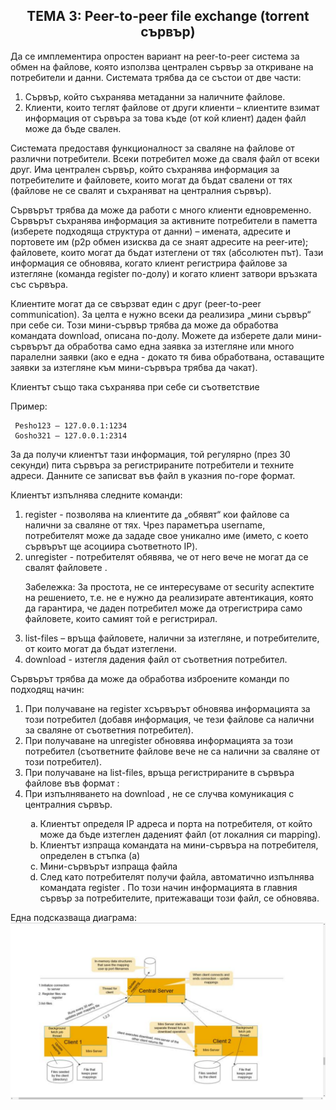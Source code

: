 
<h2 align="center">ТЕМА 3: Peer-to-peer file exchange (torrent сървър)</h2>

Да се имплементира опростен вариант на peer-to-peer система за обмен на файлове, която използва централен сървър за откриване на потребители и данни. Системата трябва да се състои от две части:

<ol>
 <li>Сървър, който съхранява метаданни за наличните файлове.</li>
 <li>Клиенти, които теглят файлове от други клиенти – клиентите взимат информация от сървъра за това къде (от кой клиент) даден файл може да бъде свален.</li> 
</ol>

Системата предоставя функционалност за сваляне на файлове от различни потребители. Всеки потребител може да сваля файл от всеки друг. Има централен сървър, който съхранява информация за потребителите и файловете, които могат да бъдат свалени от тях (файлове не се свалят и съхраняват на централния сървър). 

Сървърът трябва да може да работи с много клиенти едновременно. Сървърът съхранява информация за активните потребители в паметта (изберете подходяща структура от данни) – имената, адресите и портовете им (p2p обмен изисква да се знаят адресите на peer-ите); файловете, които могат да бъдат изтеглени от тях (абсолютен път). Тази информация се обновява, когато клиент регистрира файлове за изтегляне (команда register по-долу) и когато клиент затвори връзката със сървъра. 

Клиентите могат да се свързват един с друг (peer-to-peer communication). За целта е нужно всеки да реализира „мини сървър“ при себе си. Този мини-сървър трябва да може да обработва командата download, описана по-долу. Можете да изберете дали мини- сървърът да обработва само една заявка за изтегляне или много паралелни заявки (ако е една - докато тя бива обработвана, оставащите заявки за изтегляне към мини-сървъра трябва да чакат). 

Клиентът също така съхранява при себе си съответствие <username-user IP:port>

Пример: 

     Pesho123 – 127.0.0.1:1234 
     Gosho321 – 127.0.0.1:2314 

За да получи клиентът тази информация, той регулярно (през 30 секунди) пита сървъра за регистрираните потребители и техните адреси. Данните се записват във файл в указния по-горе формат. 

Клиентът изпълнява следните команди: 

<ol>
 <li>register <user> <file1, file2, file3, …, fileN> - позволява на клиентите да „обявят“ кои файлове са налични за сваляне от тях. Чрез параметъра username, потребителят може да зададе свое уникално име (името, с което сървърът ще асоциира съответното IP).</li>

 <li>unregister <user> <file1, file2, file3, ... , fileN> - потребителят обявява, че от него вече не могат да се свалят файловете <file1, file2, file3, …, fileN>.</li> 

<p>Забележка: За простота, не се интересуваме от security аспектите на решението, т.е. не е нужно да реализирате автентикация, която да гарантира, че даден потребител може да отрегистрира само файловете, които самият той е регистрирал.</p>

 <li>list-files – връща файловете, налични за изтегляне, и потребителите, от които могат да бъдат изтеглени.</li> 
 <li>download <user> <path to file on user> - изтегля дадения файл от съответния потребител.</li>
</ol>
 
Сървърът трябва да може да обработва изброените команди по подходящ начин: 

<ol>
 <li>При получаване на register <user1> <file1, file2, file3, …, fileN>xсървърът обновява информацията за този потребител (добавя информация, че тези файлове са налични за сваляне от съответния потребител).</li>
  
 <li>При получаване на unregister <user> <file1, file2, file3, ... , fileN> обновява информацията за този потребител (съответните файлове вече не са налични за сваляне от този потребител).</li>
 
 <li>При получаване на list-files, връща регистрираните в сървъра файлове във формат <user> : <path to file> </li>
 <li>При изпълняването на download <user> <path to file on user> <path to save>, не се случва комуникация с централния сървър.
  <ol type="a">
    <li>Клиентът определя IP адреса и порта на потребителя, от който може да бъде изтеглен даденият файл (от локалния си mapping).</li>
    <li>Клиентът изпраща командата на мини-сървъра на потребителя, определен в стъпка (а)</ li>
    <li>Мини-сървърът изпраща файла</li>
    <li>След като потребителят получи файла, автоматично изпълнява командата register <user> <path to saved file>. По този начин информацията в главния сървър за потребителите, притежаващи този файл, се обновява.</li>
  </ol>
</ol>


Една подсказваща диаграма:
<img src="https://github.com/biskvitka/TorrentServer/blob/master/img.png">


